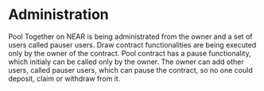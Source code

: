 # Administration

Pool Together on NEAR is being administrated from the owner and a set of users called pauser users.
Draw contract functionalities are being executed only by the owner of the contract.
Pool contract has a pause functionality, which initialy can be called only by the owner. The owner can add other users, called pauser users, which can pause the contract, so no one could deposit, claim or withdraw from it.
